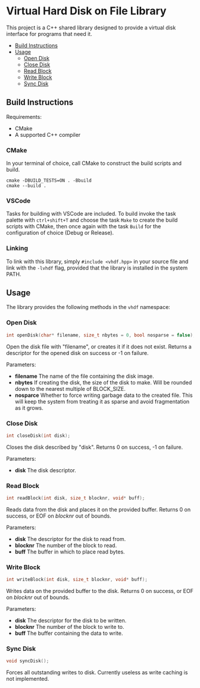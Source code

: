 # Virtual Hard Disk on File Library

This project is a C++ shared library designed to provide a virtual disk interface for programs that need it.

* [Build Instructions](#build-instructions)
* [Usage](#usage)
  * [Open Disk](#open-disk)
  * [Close Disk](#close-disk)
  * [Read Block](#read-block)
  * [Write Block](#write-block)
  * [Sync Disk](#sync-disk)

## Build Instructions

Requirements:
* CMake
* A supported C++ compiler

### CMake

In your terminal of choice, call CMake to construct the build scripts and build.
```
cmake -DBUILD_TESTS=ON . -Bbuild
cmake --build .
```

### VSCode

Tasks for building with VSCode are included. To build invoke the task palette with `ctrl+shift+T` and choose the task `Make` to create the build scripts with CMake, then once again with the task `Build` for the configuration of choice (Debug or Release).

### Linking

To link with this library, simply `#include <vhdf.hpp>` in your source file and link with the `-lvhdf` flag, provided that the library is installed in the system PATH.

## Usage

The library provides the following methods in the `vhdf` namespace:

### Open Disk
```c++
int openDisk(char* filename, size_t nbytes = 0, bool nosparse = false);
```
 Open the disk file with "filename", or creates it if it does not exist. Returns a descriptor for the opened disk on success or -1 on failure.

Parameters:
 * **filename** The name of the file containing the disk image.
 * **nbytes** If creating the disk, the size of the disk to make. Will be rounded down to the nearest multiple of BLOCK_SIZE.
 * **nosparce** Whether to force writing garbage data to the created file. This will keep the system from treating it as sparse and avoid fragmentation as it grows.


### Close Disk
```c++
int closeDisk(int disk);
```
Closes the disk described by "disk". Returns 0 on success, -1 on failure. 
 
Parameters:
 * **disk** The disk descriptor.

### Read Block
```c++
int readBlock(int disk, size_t blocknr, void* buff);
```
Reads data from the disk and places it on the provided buffer. Returns 0 on success, or EOF on _blocknr_ out of bounds.

Parameters:
 * **disk** The descriptor for the disk to read from.
 * **blocknr** The number of the block to read.
 * **buff** The buffer in which to place read bytes.

### Write Block
```c++
int writeBlock(int disk, size_t blocknr, void* buff);
```
Writes data on the provided buffer to the disk. Returns 0 on success, or EOF on _blocknr_ out of bounds.

Parameters:
 * **disk** The descriptor for the disk to be written.
 * **blocknr**  The number of the block to write to.
 * **buff** The buffer containing the data to write.

### Sync Disk
```c++
void syncDisk();
```
Forces all outstanding writes to disk. Currently useless as write caching is not implemented.